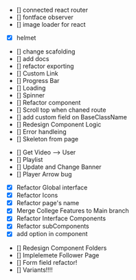 <!-- FEATURES -->

- [] connected react router
- [] fontface observer
- [] image loader for react
- [x] helmet
- [] change scafolding
- [] add docs
- [] refactor exporting
- [] Custom Link
- [] Progress Bar
- [] Loading
- [] Spinner
- [] Refactor component
- [] Scroll top when chaned route
- [] add custom field on BaseClassName
- [] Redesign Component Logic
- [] Error handleing
- [] Skeleton from page 

<!-- BUGS -->
- [] Get Video --> User 
- [] Playlist
- [] Update and Change Banner
- [] Player Arrow bug



<!-- Daily Tasks -->
- [x] Refactor Global interface
- [x] Refactor Icons
- [x] Refactor page's name
- [x] Merge College Features to Main branch
- [x] Refactor Interface Components 
- [x] Refactor subComponents 
- [x] add option in component
- [] Redesign Component Folders
- [] Implelemete Follower Page
- [] Form field refactor!
- [] Variants!!!!